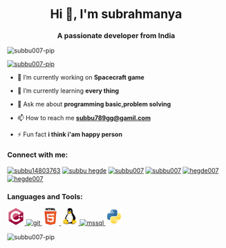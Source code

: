 <h1 align="center">Hi 👋, I'm subrahmanya</h1>
<h3 align="center">A passionate developer from India</h3>

<p align="left"> <img src="https://komarev.com/ghpvc/?username=subbu007-pip&label=Profile%20views&color=0e75b6&style=flat" alt="subbu007-pip" /> </p>

<p align="left"> <a href="https://github.com/ryo-ma/github-profile-trophy"><img src="https://github-profile-trophy.vercel.app/?username=subbu007-pip" alt="subbu007-pip" /></a> </p>

- 🔭 I’m currently working on **Spacecraft game**

- 🌱 I’m currently learning **every thing**

- 💬 Ask me about **programming basic,problem solving**

- 📫 How to reach me **subbu789gg@gamil.com**

- ⚡ Fun fact **i think i'am happy person**

<h3 align="left">Connect with me:</h3>
<p align="left">
<a href="https://twitter.com/subbu14803763" target="blank"><img align="center" src="https://raw.githubusercontent.com/rahuldkjain/github-profile-readme-generator/master/src/images/icons/Social/twitter.svg" alt="subbu14803763" height="30" width="40" /></a>
<a href="https://linkedin.com/in/subbu hegde" target="blank"><img align="center" src="https://raw.githubusercontent.com/rahuldkjain/github-profile-readme-generator/master/src/images/icons/Social/linked-in-alt.svg" alt="subbu hegde" height="30" width="40" /></a>
<a href="https://stackoverflow.com/users/subbu007" target="blank"><img align="center" src="https://raw.githubusercontent.com/rahuldkjain/github-profile-readme-generator/master/src/images/icons/Social/stack-overflow.svg" alt="subbu007" height="30" width="40" /></a>
<a href="https://kaggle.com/subbu007" target="blank"><img align="center" src="https://raw.githubusercontent.com/rahuldkjain/github-profile-readme-generator/master/src/images/icons/Social/kaggle.svg" alt="subbu007" height="30" width="40" /></a>
<a href="https://www.hackerrank.com/hegde007" target="blank"><img align="center" src="https://raw.githubusercontent.com/rahuldkjain/github-profile-readme-generator/master/src/images/icons/Social/hackerrank.svg" alt="hegde007" height="30" width="40" /></a>
<a href="https://auth.geeksforgeeks.org/user/hegde007" target="blank"><img align="center" src="https://raw.githubusercontent.com/rahuldkjain/github-profile-readme-generator/master/src/images/icons/Social/geeks-for-geeks.svg" alt="hegde007" height="30" width="40" /></a>
</p>

<h3 align="left">Languages and Tools:</h3>
<p align="left"> <a href="https://www.w3schools.com/cpp/" target="_blank" rel="noreferrer"> <img src="https://raw.githubusercontent.com/devicons/devicon/master/icons/cplusplus/cplusplus-original.svg" alt="cplusplus" width="40" height="40"/> </a> <a href="https://git-scm.com/" target="_blank" rel="noreferrer"> <img src="https://www.vectorlogo.zone/logos/git-scm/git-scm-icon.svg" alt="git" width="40" height="40"/> </a> <a href="https://www.w3.org/html/" target="_blank" rel="noreferrer"> <img src="https://raw.githubusercontent.com/devicons/devicon/master/icons/html5/html5-original-wordmark.svg" alt="html5" width="40" height="40"/> </a> <a href="https://www.linux.org/" target="_blank" rel="noreferrer"> <img src="https://raw.githubusercontent.com/devicons/devicon/master/icons/linux/linux-original.svg" alt="linux" width="40" height="40"/> </a> <a href="https://www.microsoft.com/en-us/sql-server" target="_blank" rel="noreferrer"> <img src="https://www.svgrepo.com/show/303229/microsoft-sql-server-logo.svg" alt="mssql" width="40" height="40"/> </a> <a href="https://www.python.org" target="_blank" rel="noreferrer"> <img src="https://raw.githubusercontent.com/devicons/devicon/master/icons/python/python-original.svg" alt="python" width="40" height="40"/> </a> </p>

<p><img align="center" src="https://github-readme-stats.vercel.app/api/top-langs?username=subbu007-pip&show_icons=true&locale=en&layout=compact" alt="subbu007-pip" /></p>
